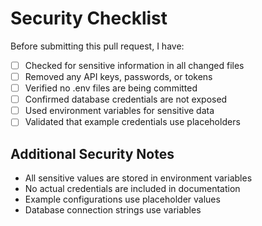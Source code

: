 # Security Checklist

Before submitting this pull request, I have:

- [ ] Checked for sensitive information in all changed files
- [ ] Removed any API keys, passwords, or tokens
- [ ] Verified no .env files are being committed
- [ ] Confirmed database credentials are not exposed
- [ ] Used environment variables for sensitive data
- [ ] Validated that example credentials use placeholders

## Additional Security Notes

- All sensitive values are stored in environment variables
- No actual credentials are included in documentation
- Example configurations use placeholder values
- Database connection strings use variables